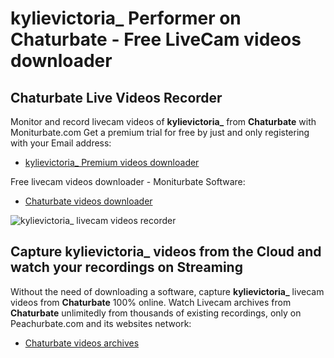 # kylievictoria_ Performer on Chaturbate - Free LiveCam videos downloader

## Chaturbate Live Videos Recorder

Monitor and record livecam videos of **kylievictoria_** from **Chaturbate** with Moniturbate.com
Get a premium trial for free by just and only registering with your Email address:
* [kylievictoria_ Premium videos downloader](https://moniturbate.com/request-demo-licence-key.html)

Free livecam videos downloader - Moniturbate Software:
* [Chaturbate videos downloader](https://moniturbate.com/moniturbate-download-software.html)

![kylievictoria_ livecam videos recorder](https://peachurnet.com/templates/moniturbate-software.png)


## Capture kylievictoria_ videos from the Cloud and watch your recordings on Streaming

Without the need of downloading a software, capture **kylievictoria_** livecam videos from **Chaturbate** 100% online.
Watch Livecam archives from **Chaturbate** unlimitedly from thousands of existing recordings, only on Peachurbate.com and its websites network:
* [Chaturbate videos archives](https://peachurnet.com/)